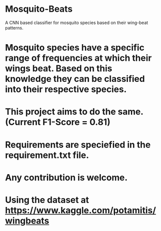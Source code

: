 # Mosquito-Beats
A CNN based classifier for mosquito species based on their wing-beat patterns.


# Mosquito species have a specific range of frequencies at which their wings beat. Based on this knowledge they can be classified into their respective species.
# This project aims to do the same. (Current F1-Score = 0.81)
# Requirements are speciefied in the requirement.txt file.

# Any contribution is welcome.
# Using the dataset at https://www.kaggle.com/potamitis/wingbeats
